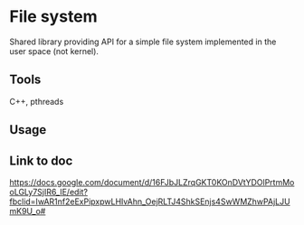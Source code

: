 # File system
Shared library providing API for a simple file system implemented in the user space (not kernel).

## Tools
C++, pthreads

## Usage

## Link to doc
https://docs.google.com/document/d/16FJbJLZrqGKT0KOnDVtYDOlPrtmMooLGLy7SjIR6_IE/edit?fbclid=IwAR1nf2eExPipxpwLHIvAhn_OejRLTJ4ShkSEnjs4SwWMZhwPAjLJUmK9U_o#
